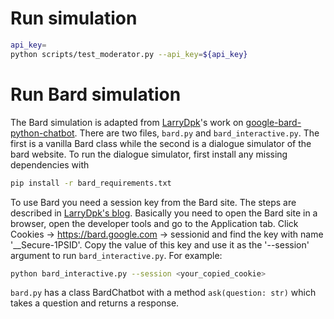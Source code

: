 # Run simulation

```bash
api_key=
python scripts/test_moderator.py --api_key=${api_key}
```

# Run Bard simulation

The Bard simulation is adapted from [LarryDpk]('https://github.com/LarryDpk')'s work on [google-bard-python-chatbot]('https://github.com/LarryDpk/pkslow-samples/blob/master/python/src/main/python/google-bard-python-chatbot/Bard.py'). There are two files, `bard.py` and `bard_interactive.py`. The first is a vanilla Bard class while the second is a dialogue simulator of the bard website. To run the dialogue simulator, first install any missing dependencies with

```bash
pip install -r bard_requirements.txt
```

To use Bard you need a session key from the Bard site. The steps are described in [LarryDpk's blog]('https://www.cnblogs.com/larrydpk/p/17250015.html'). Basically you need to open the Bard site in a browser, open the developer tools and go to the Application tab. Click Cookies -> https://bard.google.com -> sessionid and find the key with name '__Secure-1PSID'. Copy the value of this key and use it as the '--session' argument to run `bard_interactive.py`. For example:
```bash
python bard_interactive.py --session <your_copied_cookie>
```
`bard.py` has a class BardChatbot with a method `ask(question: str)` which takes a question and returns a response. 